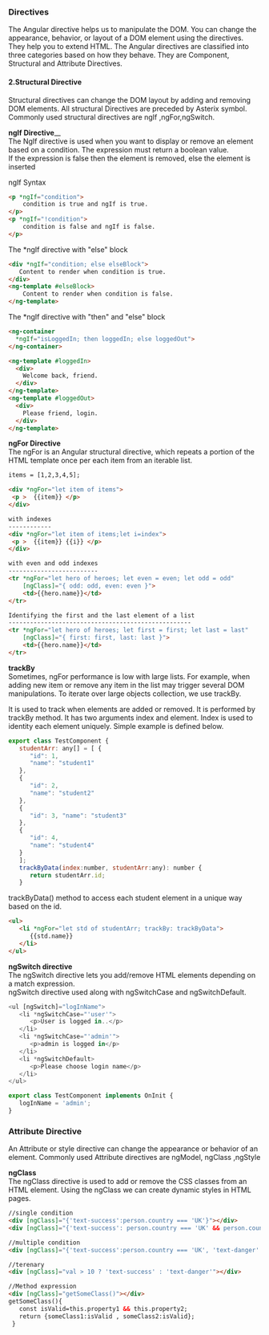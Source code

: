 
### Directives
The Angular directive helps us to manipulate the DOM. You can change the appearance, behavior, or layout of a DOM element using the directives. They help you to extend HTML.
The Angular directives are classified into three categories based on how they behave. They are Component, Structural and Attribute Directives.

#### 2.Structural Directive
Structural directives can change the DOM layout by adding and removing DOM elements. All structural Directives are preceded by Asterix symbol.    
Commonly used structural directives are ngIf ,ngFor,ngSwitch.               

__ngIf Directive____    
The NgIf directive is used when you want to display or remove an element based on a condition.
The expression must return a boolean value.        
If the expression is false then the element is removed, else the element is inserted        

ngIf Syntax
``` html
<p *ngIf="condition">  
    condition is true and ngIf is true.  
</p>  
<p *ngIf="!condition">  
    condition is false and ngIf is false.  
</p>  
````
The *ngIf directive  with  "else" block   
``` html
<div *ngIf="condition; else elseBlock">  
   Content to render when condition is true.  
</div>  
<ng-template #elseBlock>  
    Content to render when condition is false.  
</ng-template>   
````

The *ngIf directive  with  "then" and "else" block
``` html
<ng-container
  *ngIf="isLoggedIn; then loggedIn; else loggedOut">
</ng-container>

<ng-template #loggedIn>
  <div>
    Welcome back, friend.
  </div>
</ng-template>
<ng-template #loggedOut>
  <div>
    Please friend, login.
  </div>
</ng-template> 
````

__ngFor Directive__          
The ngFor is an Angular structural directive, which repeats a portion of the HTML template once per each item from an iterable list.     
```html
items = [1,2,3,4,5];

<div *ngFor="let item of items">
 <p >  {{item}} </p>
</div>

with indexes
------------
<div *ngFor="let item of items;let i=index">
 <p >  {{item}} {{i}} </p>
</div>

with even and odd indexes
-------------------------
<tr *ngFor="let hero of heroes; let even = even; let odd = odd" 
    [ngClass]="{ odd: odd, even: even }">
    <td>{{hero.name}}</td>
</tr>

Identifying the first and the last element of a list
---------------------------------------------------
<tr *ngFor="let hero of heroes; let first = first; let last = last" 
    [ngClass]="{ first: first, last: last }">
    <td>{{hero.name}}</td>
</tr>

```
__trackBy__            
Sometimes, ngFor performance is low with large lists. For example, when adding new item or remove any item in the list may trigger several DOM manipulations. To iterate over large objects collection, we use trackBy.

It is used to track when elements are added or removed. It is performed by trackBy method. It has two arguments index and element. Index is used to identity each element uniquely. Simple example is defined below.
```javascript
export class TestComponent { 
   studentArr: any[] = [ { 
      "id": 1, 
      "name": "student1" 
   }, 
   { 
      "id": 2,
      "name": "student2" 
   }, 
   { 
      "id": 3, "name": "student3"
   },
   { 
      "id": 4, 
      "name": "student4" 
   } 
   ]; 
   trackByData(index:number, studentArr:any): number { 
      return studentArr.id; 
   }
```
trackByData() method to access each student element in a unique way based on the id.
```html
<ul> 
   <li *ngFor="let std of studentArr; trackBy: trackByData">
      {{std.name}} 
   </li>
</ul>

```
__ngSwitch directive__    
The ngSwitch directive lets you add/remove HTML elements depending on a match expression.         
ngSwitch directive used along with ngSwitchCase and ngSwitchDefault.   

```javascript
<ul [ngSwitch]="logInName"> 
   <li *ngSwitchCase="'user'"> 
      <p>User is logged in..</p> 
   </li> 
   <li *ngSwitchCase="'admin'"> 
      <p>admin is logged in</p> 
   </li> 
   <li *ngSwitchDefault> 
      <p>Please choose login name</p> 
   </li> 
</ul>

export class TestComponent implements OnInit {  
   logInName = 'admin'; 
}

```

### Attribute Directive     
An Attribute or style directive can change the appearance or behavior of an element.
Commonly used Attribute directives are ngModel, ngClass ,ngStyle

__ngClass__           
The ngClass directive is used to add or remove the CSS classes from an HTML element. Using the ngClass we can create dynamic styles in HTML pages.   

```html
//single condition
<div [ngClass]="{'text-success':person.country === 'UK'}"></div>
<div [ngClass]="{'text-success': person.country === 'UK' && person.country === 'INDIA'}"></div>

//multiple condition
<div [ngClass]="{'text-success':person.country === 'UK', 'text-danger':person.country === 'INDIA' }"></div>

//terenary
<div [ngClass]="val > 10 ? 'text-success' : 'text-danger'"></div>

//Method expression
<div [ngClass]="getSomeClass()"></div>
getSomeClass(){
   const isValid=this.property1 && this.property2;
   return {someClass1:isValid , someClass2:isValid};
 }
```

